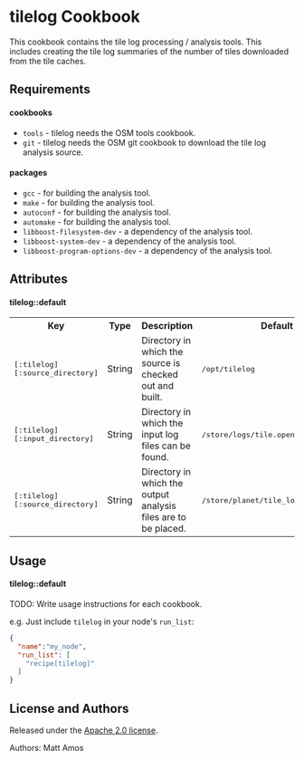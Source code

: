 # tilelog Cookbook

This cookbook contains the tile log processing / analysis tools. This includes creating the tile log summaries of the number of tiles downloaded from the tile caches.

## Requirements

#### cookbooks
- `tools` - tilelog needs the OSM tools cookbook.
- `git` - tilelog needs the OSM git cookbook to download the tile log analysis source.

#### packages
- `gcc` - for building the analysis tool.
- `make` - for building the analysis tool.
- `autoconf` - for building the analysis tool.
- `automake` - for building the analysis tool.
- `libboost-filesystem-dev` - a dependency of the analysis tool.
- `libboost-system-dev` - a dependency of the analysis tool.
- `libboost-program-options-dev` - a dependency of the analysis tool.

## Attributes

#### tilelog::default
<table>
  <tr>
    <th>Key</th>
    <th>Type</th>
    <th>Description</th>
    <th>Default</th>
  </tr>
  <tr>
    <td><tt>[:tilelog][:source_directory]</tt></td>
    <td>String</td>
    <td>Directory in which the source is checked out and built.</td>
    <td><tt>/opt/tilelog</tt></td>
  </tr>
  <tr>
    <td><tt>[:tilelog][:input_directory]</tt></td>
    <td>String</td>
    <td>Directory in which the input log files can be found.</td>
    <td><tt>/store/logs/tile.openstreetmap.org</tt></td>
  </tr>
  <tr>
    <td><tt>[:tilelog][:source_directory]</tt></td>
    <td>String</td>
    <td>Directory in which the output analysis files are to be placed.</td>
    <td><tt>/store/planet/tile_logs</tt></td>
  </tr>
</table>

## Usage

#### tilelog::default
TODO: Write usage instructions for each cookbook.

e.g.
Just include `tilelog` in your node's `run_list`:

```json
{
  "name":"my_node",
  "run_list": [
    "recipe[tilelog]"
  ]
}
```

## License and Authors

Released under the [Apache 2.0 license](http://www.apache.org/licenses/LICENSE-2.0).

Authors: Matt Amos
